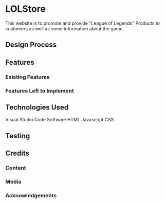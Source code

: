 # LOLStore
This website is to promote and provide "League of Legends" Products to customers as well as some information about the game.
 
## Design Process
 


## Features

 
### Existing Features




### Features Left to Implement


## Technologies Used
Visual Studio Code Software
HTML
Javascript
CSS



## Testing



## Credits


### Content


### Media


### Acknowledgements

